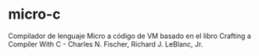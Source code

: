 # micro-c
Compilador de lenguaje Micro a código de VM basado en el libro Crafting a Compiler With C - Charles N. Fischer, Richard J. LeBlanc, Jr.
